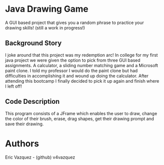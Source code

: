 # Java Drawing Game

A GUI based project that gives you a random phrase to practice your drawing skills! (still a work in progress!)

## Background Story
I joke around that this project was my redemption arc! In college for my first java project we were given the option to pick from three GUI based assignments. A calculator, a sliding number matching game and a Microsoft paint clone. I told my professor I would do the paint clone but had difficulties in accomplishing it and wound up doing the calculator. After attending this bootcamp I finally decided to pick it up again and finish where I left off! 
## Code Description
This program consists of a JFrame which enables the user to draw, change the color of their brush, erase, drag shapes, get their drawing prompt and save their drawing.  



# Authors
Eric Vazquez - (github) v4vazquez
